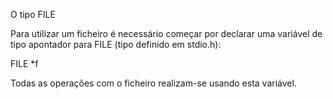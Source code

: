 O tipo FILE

Para utilizar um ficheiro é necessário começar por declarar uma variável de tipo apontador para FILE (tipo definido em stdio.h):


FILE *f


Todas as operações com o ficheiro realizam-se usando esta variável.
